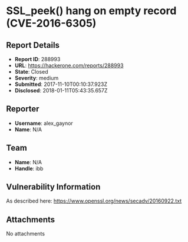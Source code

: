 # SSL_peek() hang on empty record (CVE-2016-6305)

## Report Details
- **Report ID**: 288993
- **URL**: https://hackerone.com/reports/288993
- **State**: Closed
- **Severity**: medium
- **Submitted**: 2017-11-10T00:10:37.923Z
- **Disclosed**: 2018-01-11T05:43:35.657Z

## Reporter
- **Username**: alex_gaynor
- **Name**: N/A

## Team
- **Name**: N/A
- **Handle**: ibb

## Vulnerability Information
As described here: https://www.openssl.org/news/secadv/20160922.txt

## Attachments
No attachments
